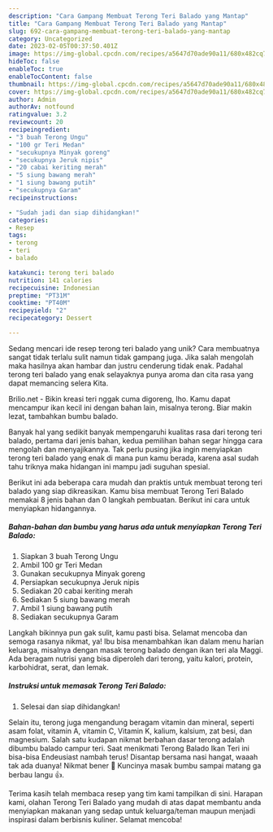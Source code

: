 ```yaml
---
description: "Cara Gampang Membuat Terong Teri Balado yang Mantap"
title: "Cara Gampang Membuat Terong Teri Balado yang Mantap"
slug: 692-cara-gampang-membuat-terong-teri-balado-yang-mantap
category: Uncategorized
date: 2023-02-05T00:37:50.401Z
image: https://img-global.cpcdn.com/recipes/a5647d70ade90a11/680x482cq70/terong-teri-balado-foto-resep-utama.jpg
hideToc: false
enableToc: true
enableTocContent: false
thumbnail: https://img-global.cpcdn.com/recipes/a5647d70ade90a11/680x482cq70/terong-teri-balado-foto-resep-utama.jpg
cover: https://img-global.cpcdn.com/recipes/a5647d70ade90a11/680x482cq70/terong-teri-balado-foto-resep-utama.jpg
author: Admin
authorAv: notfound
ratingvalue: 3.2
reviewcount: 20
recipeingredient:
- "3 buah Terong Ungu"
- "100 gr Teri Medan"
- "secukupnya Minyak goreng"
- "secukupnya Jeruk nipis"
- "20 cabai keriting merah"
- "5 siung bawang merah"
- "1 siung bawang putih"
- "secukupnya Garam"
recipeinstructions:

- "Sudah jadi dan siap dihidangkan!"
categories:
- Resep
tags:
- terong
- teri
- balado

katakunci: terong teri balado 
nutrition: 141 calories
recipecuisine: Indonesian
preptime: "PT31M"
cooktime: "PT40M"
recipeyield: "2"
recipecategory: Dessert

---
```





Sedang mencari ide resep terong teri balado yang unik? Cara membuatnya sangat tidak terlalu sulit namun tidak gampang juga. Jika salah mengolah maka hasilnya akan hambar dan justru cenderung tidak enak. Padahal terong teri balado yang enak selayaknya punya aroma dan cita rasa yang dapat memancing selera Kita.





Brilio.net - Bikin kreasi teri nggak cuma digoreng, lho. Kamu dapat mencampur ikan kecil ini dengan bahan lain, misalnya terong. Biar makin lezat, tambahkan bumbu balado.

Banyak hal yang sedikit banyak mempengaruhi kualitas rasa dari terong teri balado, pertama dari jenis bahan, kedua pemilihan bahan segar hingga cara mengolah dan menyajikannya. Tak perlu pusing jika ingin menyiapkan terong teri balado yang enak di mana pun kamu berada, karena asal sudah tahu triknya maka hidangan ini mampu jadi suguhan spesial.






Berikut ini ada beberapa cara mudah dan praktis untuk membuat terong teri balado yang siap dikreasikan. Kamu bisa membuat Terong Teri Balado memakai 8 jenis bahan dan 0 langkah pembuatan. Berikut ini cara untuk menyiapkan hidangannya.

<!--inarticleads1-->

##### Bahan-bahan dan bumbu yang harus ada untuk menyiapkan Terong Teri Balado:

1. Siapkan 3 buah Terong Ungu
1. Ambil 100 gr Teri Medan
1. Gunakan secukupnya Minyak goreng
1. Persiapkan secukupnya Jeruk nipis
1. Sediakan 20 cabai keriting merah
1. Sediakan 5 siung bawang merah
1. Ambil 1 siung bawang putih
1. Sediakan secukupnya Garam


Langkah bikinnya pun gak sulit, kamu pasti bisa. Selamat mencoba dan semoga rasanya nikmat, ya! Ibu bisa menambahkan ikan dalam menu harian keluarga, misalnya dengan masak terong balado dengan ikan teri ala Maggi. Ada beragam nutrisi yang bisa diperoleh dari terong, yaitu kalori, protein, karbohidrat, serat, dan lemak. 

<!--inarticleads2-->

##### Instruksi untuk memasak Terong Teri Balado:


1. Selesai dan siap dihidangkan!

Selain itu, terong juga mengandung beragam vitamin dan mineral, seperti asam folat, vitamin A, vitamin C, Vitamin K, kalium, kalsium, zat besi, dan magnesium. Salah satu kudapan nikmat berbahan dasar terong adalah dibumbu balado campur teri. Saat menikmati Terong Balado Ikan Teri ini bisa-bisa Endeusiast nambah terus! Disantap bersama nasi hangat, waaah tak ada duanya! Nikmat bener 🤤 Kuncinya masak bumbu sampai matang ga berbau langu 👍. 

Terima kasih telah membaca resep yang tim kami tampilkan di sini. Harapan kami, olahan Terong Teri Balado yang mudah di atas dapat membantu anda menyiapkan makanan yang sedap untuk keluarga/teman maupun menjadi inspirasi dalam berbisnis kuliner. Selamat mencoba!
